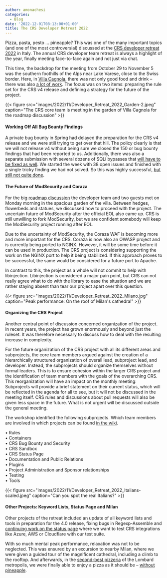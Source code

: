 ```yaml
---
author: amonachesi
categories:
  - Blog
date: '2022-12-01T08:13:00+01:00'
title: The CRS Developer Retreat 2022
---
```



Pizza, pasta, pesto ... pineapple? This was one of the many important topics (and one of the most controversial) discussed at the [CRS developer retreat 2022](https://github.com/coreruleset/coreruleset/wiki/Dev-Retreat-2022) in Italy. The annual CRS developer team retreat is always a highlight of the year, finally meeting face-to-face again and not just via chat.

This time, the backdrop for the meeting from October 29 to November 5 was the southern foothills of the Alps near Lake Varese, close to the Swiss border. Here, in [Villa Cagnola](https://villacagnola.com), there was not only good food and drink – there was also [a lot of work](https://github.com/coreruleset/coreruleset/wiki/Dev-Retreat-2022-Topics). The focus was on two items: preparing the rule set for the CRS v4 release and defining a strategy for the future of the project.

{{< figure src="images/2022/11/Developer_Retreat_2022_Garden-2.jpeg" caption="The CRS core team is meeting in the garden of Villa Cagnola for the roadmap discussion" >}}
#### Working Off All Bug Bounty Findings

A private bug bounty in Spring had delayed the preparation for the CRS v4 release and we were still trying to get over that hill. The policy clearly is that we will not release v4 without being sure we closed the 150 or bug bounty findings that had been reported to us. Additionally, there was also a separate submission with several dozens of SQLi bypasses that [will have to be fixed as well](https://github.com/coreruleset/coreruleset/issues?q=Shivam+is%3Aissue+author%3Afranbuehler+label%3Asqli-bypass-bathla). We started the week with 38 open issues and finished with a single tricky finding we had not solved. So this was highly successful, [but still not quite done](https://github.com/coreruleset/coreruleset/wiki/DevRetreat22ProjectBugBounty).

#### The Future of ModSecurity and Coraza

For the big [roadmap discussion](https://github.com/coreruleset/coreruleset/wiki/DevRetreat22WorkshopRoadmap) the developer team and two guests met on Monday morning in the spacious garden of the villa. Between hedges, flowerbeds and statues, we discussed how to proceed with the project. The uncertain future of ModSecurity after the official EOL also came up. CRS is still unwilling to fork ModSecurity, but we are confident somebody will keep the ModSecurity project running after EOL.

Due to the uncertainty of ModSecurity, the Coraza WAF is becoming more and more important for the CRS. Coraza is now also an OWASP project and is currently being ported to NGINX. However, it will be some time before it can be used in production. The CRS project is considering supporting the work on the NGINX port to help it being stabilized. If this approach proves to be successful, the same would be considered for a future port to Apache.

In contrast to this, the project as a whole will not commit to help with libinjection. Libinjection is considered a major pain point, but CRS can not really agree what to do with the library to ease the situation and we are rather staying absent than tear our project apart over this question.

{{< figure src="images/2022/11/Developer_Retreat_2022_Milano.jpg" caption="Peak performance: On the roof of Milan's cathedral" >}}
#### Organizing the CRS Project

Another central point of discussion concerned organization of the project. In recent years, the project has grown enormously and beyond just the ruleset. It was therefore necessary to discuss how to deal with the resulting increase in complexity.

For the future organization of the CRS project with all its different areas and subprojects, the core team members argued against the creation of a hierarchically structured organization of overall lead, subproject lead, and developer. Instead, the subprojects should organize themselves without formal leaders. This is to ensure cohesion within the larger CRS project and the identification of team members with the goals of the overarching CRS. This reorganization will have an impact on the monthly meeting: Subprojects will provide a brief statement on their current status, which will be reflected in the agenda for all to see, but it will not be discussed in the meeting itself. CRS rules and discussions about pull requests will also be given less space in the future. What is not urgent will be discussed outside the general meeting.

The workshop identified the following subprojects. Which team members are involved in which projects can be found [in the wiki](https://github.com/coreruleset/coreruleset/wiki/DevRetreat22WorkshopRoadmap).

• Rules  
• Containers  
• CRS Bug Bounty and Security  
• CRS Sandbox  
• CRS Status Page  
• Documentation and Public Relations  
• Plugins  
• Project Administration and Sponsor relationships  
• Testing  
• Tools

{{< figure src="images/2022/11/Developer_Retreat_2022_Italians-scaled.jpeg" caption="Can you spot the real Italians?" >}}
#### Other Projects: Keyword Lists, Status Page and Milan

Other projects of the retreat included an update of all keyword lists and tools in preparation for the 4.0 release, fixing bugs in Regexp-Assemble and [continuing work on the status page](https://github.com/coreruleset/coreruleset/wiki/DevRetreat22ProjectStatusPage) where we want to test CRS integrations like Azure, AWS or Cloudflare with our test suite.

With so much mental peak performance, relaxation was not to be neglected. This was ensured by an excursion to nearby Milan, where we were given a guided tour of the magnificent cathedral, including a climb to the rooftop. And afterwards, in the [second-best pizzeria](https://www.dazero.org) of the Lombard metropolis, we were finally able to enjoy a pizza as it should be – [without pineapple](https://www.youtube.com/watch?v=EDUy3Y_w9Tk).
